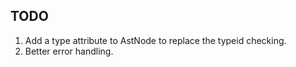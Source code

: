 ## TODO

1) Add a type attribute to AstNode to replace the typeid checking.
2) Better error handling.